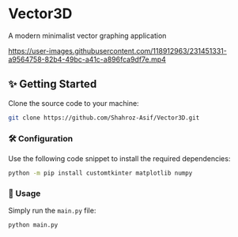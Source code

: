 # Vector3D
A modern minimalist vector graphing application

https://user-images.githubusercontent.com/118912963/231451331-a9564758-82b4-49bc-a41c-a896fca9df7e.mp4

## ✨ Getting Started
Clone the source code to your machine:
```sh
git clone https://github.com/Shahroz-Asif/Vector3D.git
```

### 🛠️ Configuration
Use the following code snippet to install the required dependencies:
```sh
python -m pip install customtkinter matplotlib numpy
```

### 🚀 Usage
Simply run the `main.py` file:
```sh
python main.py
```

